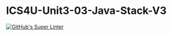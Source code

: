 # ICS4U-Unit3-03-Java-Stack-V3

[![GitHub's Super Linter](https://github.com/liam-fletcher1/ICS4U-Unit3-03-Java-Stack-V3/workflows/GitHub's%20Super%20Linter/badge.svg)](https://github.com/liam-fletcher1/ICS4U-Unit3-03-Java-Stack-V3/actions)
